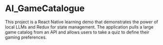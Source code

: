 # AI_GameCatalogue
This project is a React Native learning demo that demonstrates the power of local LLMs and Redux for state management. The application pulls a large game catalog from an API and allows users to take a quiz to define their gaming preferences.
